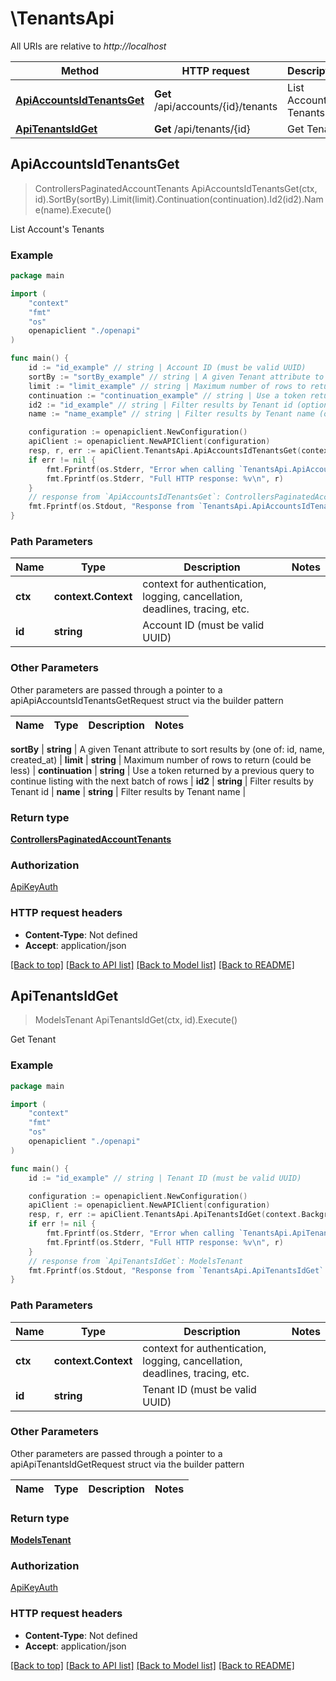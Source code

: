 # \TenantsApi

All URIs are relative to *http://localhost*

Method | HTTP request | Description
------------- | ------------- | -------------
[**ApiAccountsIdTenantsGet**](TenantsApi.md#ApiAccountsIdTenantsGet) | **Get** /api/accounts/{id}/tenants | List Account&#39;s Tenants
[**ApiTenantsIdGet**](TenantsApi.md#ApiTenantsIdGet) | **Get** /api/tenants/{id} | Get Tenant



## ApiAccountsIdTenantsGet

> ControllersPaginatedAccountTenants ApiAccountsIdTenantsGet(ctx, id).SortBy(sortBy).Limit(limit).Continuation(continuation).Id2(id2).Name(name).Execute()

List Account's Tenants



### Example

```go
package main

import (
    "context"
    "fmt"
    "os"
    openapiclient "./openapi"
)

func main() {
    id := "id_example" // string | Account ID (must be valid UUID)
    sortBy := "sortBy_example" // string | A given Tenant attribute to sort results by (one of: id, name, created_at) (optional)
    limit := "limit_example" // string | Maximum number of rows to return (could be less) (optional)
    continuation := "continuation_example" // string | Use a token returned by a previous query to continue listing with the next batch of rows (optional)
    id2 := "id_example" // string | Filter results by Tenant id (optional)
    name := "name_example" // string | Filter results by Tenant name (optional)

    configuration := openapiclient.NewConfiguration()
    apiClient := openapiclient.NewAPIClient(configuration)
    resp, r, err := apiClient.TenantsApi.ApiAccountsIdTenantsGet(context.Background(), id).SortBy(sortBy).Limit(limit).Continuation(continuation).Id2(id2).Name(name).Execute()
    if err != nil {
        fmt.Fprintf(os.Stderr, "Error when calling `TenantsApi.ApiAccountsIdTenantsGet``: %v\n", err)
        fmt.Fprintf(os.Stderr, "Full HTTP response: %v\n", r)
    }
    // response from `ApiAccountsIdTenantsGet`: ControllersPaginatedAccountTenants
    fmt.Fprintf(os.Stdout, "Response from `TenantsApi.ApiAccountsIdTenantsGet`: %v\n", resp)
}
```

### Path Parameters


Name | Type | Description  | Notes
------------- | ------------- | ------------- | -------------
**ctx** | **context.Context** | context for authentication, logging, cancellation, deadlines, tracing, etc.
**id** | **string** | Account ID (must be valid UUID) | 

### Other Parameters

Other parameters are passed through a pointer to a apiApiAccountsIdTenantsGetRequest struct via the builder pattern


Name | Type | Description  | Notes
------------- | ------------- | ------------- | -------------

 **sortBy** | **string** | A given Tenant attribute to sort results by (one of: id, name, created_at) | 
 **limit** | **string** | Maximum number of rows to return (could be less) | 
 **continuation** | **string** | Use a token returned by a previous query to continue listing with the next batch of rows | 
 **id2** | **string** | Filter results by Tenant id | 
 **name** | **string** | Filter results by Tenant name | 

### Return type

[**ControllersPaginatedAccountTenants**](ControllersPaginatedAccountTenants.md)

### Authorization

[ApiKeyAuth](../README.md#ApiKeyAuth)

### HTTP request headers

- **Content-Type**: Not defined
- **Accept**: application/json

[[Back to top]](#) [[Back to API list]](../README.md#documentation-for-api-endpoints)
[[Back to Model list]](../README.md#documentation-for-models)
[[Back to README]](../README.md)


## ApiTenantsIdGet

> ModelsTenant ApiTenantsIdGet(ctx, id).Execute()

Get Tenant



### Example

```go
package main

import (
    "context"
    "fmt"
    "os"
    openapiclient "./openapi"
)

func main() {
    id := "id_example" // string | Tenant ID (must be valid UUID)

    configuration := openapiclient.NewConfiguration()
    apiClient := openapiclient.NewAPIClient(configuration)
    resp, r, err := apiClient.TenantsApi.ApiTenantsIdGet(context.Background(), id).Execute()
    if err != nil {
        fmt.Fprintf(os.Stderr, "Error when calling `TenantsApi.ApiTenantsIdGet``: %v\n", err)
        fmt.Fprintf(os.Stderr, "Full HTTP response: %v\n", r)
    }
    // response from `ApiTenantsIdGet`: ModelsTenant
    fmt.Fprintf(os.Stdout, "Response from `TenantsApi.ApiTenantsIdGet`: %v\n", resp)
}
```

### Path Parameters


Name | Type | Description  | Notes
------------- | ------------- | ------------- | -------------
**ctx** | **context.Context** | context for authentication, logging, cancellation, deadlines, tracing, etc.
**id** | **string** | Tenant ID (must be valid UUID) | 

### Other Parameters

Other parameters are passed through a pointer to a apiApiTenantsIdGetRequest struct via the builder pattern


Name | Type | Description  | Notes
------------- | ------------- | ------------- | -------------


### Return type

[**ModelsTenant**](ModelsTenant.md)

### Authorization

[ApiKeyAuth](../README.md#ApiKeyAuth)

### HTTP request headers

- **Content-Type**: Not defined
- **Accept**: application/json

[[Back to top]](#) [[Back to API list]](../README.md#documentation-for-api-endpoints)
[[Back to Model list]](../README.md#documentation-for-models)
[[Back to README]](../README.md)

